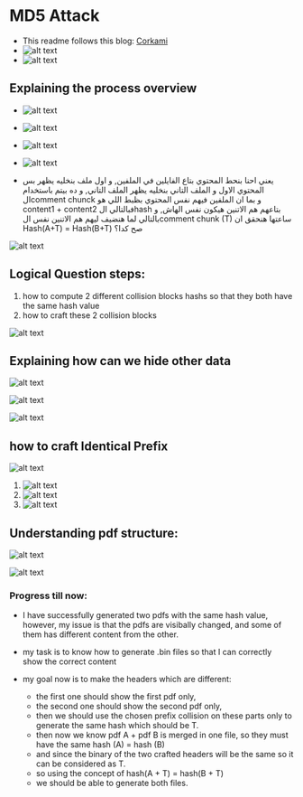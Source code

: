 # MD5 Attack
* This readme follows this blog: [Corkami](https://www.exploit-db.com/docs/english/46047-md5-collision-of-these-2-images-is-now()-trivial-and-instant.pdf)
* ![alt text](image.png)
* ![alt text](image-1.png)

## Explaining the process overview
* ![alt text](image-2.png)
* ![alt text](image-3.png)
* ![alt text](image-4.png)
* ![alt text](image-5.png)

* يعني احنا بنحط المحتوي بتاع الفايلين في الملفين, و اول ملف بنخليه يظهر بس المحتوي الاول و الملف التاني  بنخليه يظهر الملف التاني, و ده بيتم باستخدام الcomment chunck و بما ان الملفين فيهم نفس المحتوي بظبط اللي هو content1 + content2 فبالتالي الhash بتاعهم هم الاتنين هيكون نفس الهاش, و بالتالي لما هنضيف ليهم هم الاتنين نفس الcomment chunk (T)  ساعتها هنحقق ان Hash(A+T) = Hash(B+T)
صح كدا؟

![alt text](image-6.png)

## Logical Question steps: 
1. how to compute 2 different collision blocks hashs so that they both have the same hash value
2. how to craft these 2 collision blocks
   
![alt text](image-7.png)

## Explaining how can we hide other data
![alt text](image-8.png)

![alt text](image-9.png)

![alt text](image-10.png)

## how to craft Identical Prefix
![alt text](image-11.png)

1. ![alt text](image-12.png)
2. ![alt text](image-13.png)
3. ![alt text](image-14.png)

## Understanding pdf structure:
![alt text](image-15.png)

![alt text](image-16.png)

### Progress till now:
* I have successfully generated two pdfs with the same hash value, however, my issue is that the pdfs are visibally changed, and some of them has different content from the other.
* my task is to know how to generate .bin files so that I can correctly show the correct content

* my goal now is to make the headers which are different:
  * the first one should show the first pdf only,
  * the second one should show the second pdf only,
  * then we should use the chosen prefix collision on these parts only to generate the same hash which should be T.
  * then now we know pdf A + pdf B is merged in one file, so they must have the same hash (A) = hash (B)
  * and since the binary of the two crafted headers will be the same so it can be considered as T.
  * so using the concept of hash(A + T) = hash(B + T)
  * we should be able to generate both files. 